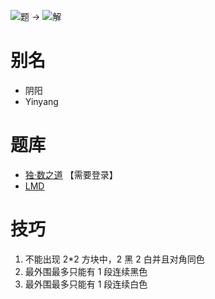 ![题](http://wiki.logic-masters.de/images/c/cb/Yin_yang-A150px.png) ->
![解](http://wiki.logic-masters.de/images/5/5e/Yin_yang-L150px.png)

# 别名
- 阴阳
- Yinyang

# 题库
- [独·数之道](http://www.sudokufans.org.cn/lx/yy.index.php?w=10) 【需要登录】
- [LMD](https://logic-masters.de/Raetselportal/Suche/erweitert.php?tag_id=4031)

# 技巧
1. 不能出现 2*2 方块中，2 黑 2 白并且对角同色
2. 最外围最多只能有 1 段连续黑色
3. 最外围最多只能有 1 段连续白色